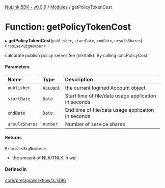 [NuLink SDK - v0.0.9](../README.md) / [Modules](../modules.md) / getPolicyTokenCost

# Function: getPolicyTokenCost

▸ **getPolicyTokenCost**(`publisher`, `startDate`, `endDate`, `ursulaShares`): `Promise`<`BigNumber`\>

calcurate publish policy server fee (nlk/tnlk): By calling calcPolicyCost

#### Parameters

| Name | Type | Description |
| :------ | :------ | :------ |
| `publisher` | [`Account`](../classes/Account.md) | the current logined Account object |
| `startDate` | `Date` | Start time of file/data usage application in seconds |
| `endDate` | `Date` | End time of file/data usage application in seconds |
| `ursulaShares` | `number` | Number of service shares |

#### Returns

`Promise`<`BigNumber`\>

- the amount of NLK/TNLK in wei

#### Defined in

[core/pre/api/workflow.ts:1396](https://github.com/NuLink-network/nulink-sdk/blob/66c291e/src/core/pre/api/workflow.ts#L1396)
